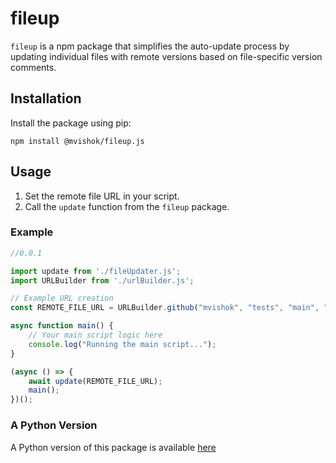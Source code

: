 # fileup

`fileup` is a npm package that simplifies the auto-update process by updating individual files with remote versions based on file-specific version comments.

## Installation

Install the package using pip:

``` npm install @mvishok/fileup.js ```

## Usage
1. Set the remote file URL in your script.
2. Call the `update` function from the `fileup` package.

### Example

```js
//0.0.1

import update from './fileUpdater.js';
import URLBuilder from './urlBuilder.js';

// Example URL creation
const REMOTE_FILE_URL = URLBuilder.github("mvishok", "tests", "main", "example.js");

async function main() {
    // Your main script logic here
    console.log("Running the main script...");
}

(async () => {
    await update(REMOTE_FILE_URL);
    main();
})();
```

### A Python Version
A Python version of this package is available [here](https://pypi.org/project/fileup.py/)